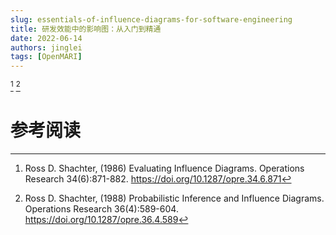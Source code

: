 ```yaml
---
slug: essentials-of-influence-diagrams-for-software-engineering
title: 研发效能中的影响图：从入门到精通
date: 2022-06-14
authors: jinglei
tags: [OpenMARI]
---
```


[^Shachter(1986)] [^Shachter(1988)]

<!--truncate-->

# 参考阅读

[^Shachter(1986)]: Ross D. Shachter, (1986) Evaluating Influence Diagrams. Operations Research 34(6):871-882.
https://doi.org/10.1287/opre.34.6.871

[^Shachter(1988)]: Ross D. Shachter, (1988) Probabilistic Inference and Influence Diagrams. Operations Research 36(4):589-604.
https://doi.org/10.1287/opre.36.4.589